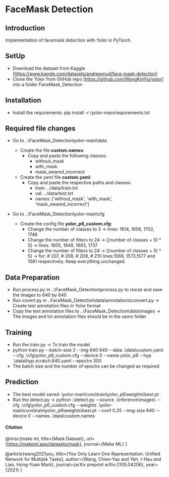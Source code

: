 # FaceMask Detection
## Introduction

Implementation of facemask detection with Yolor in PyTorch.

## SetUp

- Download the dataset from Kaggle [https://www.kaggle.com/datasets/andrewmvd/face-mask-detection]
- Clone the Yolor from GitHub repo [https://github.com/WongKinYiu/yolor] into a folder FaceMask_Detection

## Installation
- Install the requirements: pip install -r /yolor-main/requirements.txt

## Required file changes

- Go to ..\FaceMask_Detection\yolor-main\data
    - Create the file **custom.names**:
        - Copy and paste the following classes:
            - without_mask
            - with_mask
            - mask_weared_incorrect
    - Create the yaml file **custom.yaml**:
        - Copy and paste the respective paths and classes:
            - train: ../data/train.txt
            - val: ../data/test.txt
            - names: ['without_mask', 'with_mask', 'mask_weared_incorrect']
    
- Go to ..\FaceMask_Detection\yolor-main\cfg
    - Create the config file **yolor_p6_custom.cfg**:
        - Change the number of classes to 3  → lines: 1614, 1658, 1702, 1746
        - Change the number of filters to 24 → [(number of classes + 5) * 5] → lines: 1605, 1649, 1693, 1737
        - Change the number of filters to 24 → [(number of classes + 5) * 5] → for: # 207, # 208, # 209, # 210 lines:1569, 1573,1577 and 1581 respectively. Keep everything unchanged.

## Data Preparation

- Run process.py in ..\FaceMask_Detection\process.py to resize and save the images to 640 by 640
- Run covert.py in ..FaceMask_Detection\data\annotations\convert.py → Create text annotation files in Yolor format
- Copy the text annotation files to ..\FaceMask_Detection\data\images →  The  images and txt annotation files should be in the same folder

## Training
- Run the train.py → To train the model
- python train.py --batch-size 2 --img 640 640 --data .\data\custom.yaml --cfg .\cfg\yolor_p6_custom.cfg --device 0 --name yolor_p6 --hyp .\data\hyp.scratch.640.yaml --epochs 300
- The batch size and the number of epochs can be changed as required

## Prediction

- The best model saved: \yolor-main\runs\train\yolor_p6\weights\best.pt
- Run the detect.py → python .\detect.py --source .\inference\images\ --cfg .\cfg\yolor_p6_custom.cfg --weights .\yolor-main\runs\train\yolor_p6\weights\best.pt --conf 0.25 --img-size 640 --device 0 --names .\data\custom.names

#### Citation

@misc{make ml,
title={Mask Dataset},
url={https://makeml.app/datasets/mask},
journal={Make ML}
}

@article{wang2021you,
  title={You Only Learn One Representation: Unified Network for Multiple Tasks},
  author={Wang, Chien-Yao and Yeh, I-Hau and Liao, Hong-Yuan Mark},
  journal={arXiv preprint arXiv:2105.04206},
  year={2021}
}